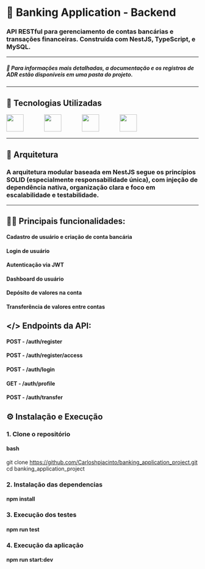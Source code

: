# 🏦 Banking Application - Backend

### API RESTful para gerenciamento de contas bancárias e transações financeiras. Construída com NestJS, TypeScript, e MySQL.

---

##### 📄 Para informações mais detalhadas, a documentação e os registros de ADR estão disponíveis em uma pasta do projeto.

---

## 🚀 Tecnologias Utilizadas

<div>
  <img src="https://cdn.jsdelivr.net/gh/devicons/devicon@latest/icons/nodejs/nodejs-original-wordmark.svg" width="45" height="45" style="margin-right: 50px;"/>
  <img src="https://cdn.jsdelivr.net/gh/devicons/devicon@latest/icons/typescript/typescript-original.svg" width="45" height="45" style="margin-right: 50px;"/>
  <img src="https://cdn.jsdelivr.net/gh/devicons/devicon@latest/icons/mysql/mysql-original-wordmark.svg" width="45" height="45" style="margin-right: 50px;"/>
  <img src="https://cdn.jsdelivr.net/gh/devicons/devicon@latest/icons/jest/jest-plain.svg" width="45" height="45"/>
</div>

---

## 📁 Arquitetura

### A arquitetura modular baseada em NestJS segue os princípios SOLID (especialmente responsabilidade única), com injeção de dependência nativa, organização clara e foco em escalabilidade e testabilidade.

---

## 👨‍💻 Principais funcionalidades:

#### Cadastro de usuário e criação de conta bancária

#### Login de usuário

#### Autenticação via JWT

#### Dashboard do usuário

#### Depósito de valores na conta

#### Transferência de valores entre contas

## </> Endpoints da API:

#### POST - /auth/register

#### POST - /auth/register/access

#### POST - /auth/login

#### GET - /auth/profile

#### POST - /auth/transfer

## ⚙️ Instalação e Execução

### 1. Clone o repositório

#### bash

git clone https://github.com/Carloshpjacinto/banking_application_project.git<br>
cd banking_application_project

### 2. Instalação das dependencias

#### npm install

### 3. Execução dos testes

#### npm run test

### 4. Execução da aplicação

#### npm run start:dev
